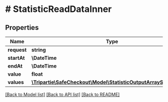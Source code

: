 # # StatisticReadDataInner

## Properties

Name | Type | Description | Notes
------------ | ------------- | ------------- | -------------
**request** | **string** |  |
**startAt** | **\DateTime** |  |
**endAt** | **\DateTime** |  |
**value** | **float** |  |
**values** | [**\Tripartie\SafeCheckout\Model\StatisticOutputArraySingleValue[]**](StatisticOutputArraySingleValue.md) |  |

[[Back to Model list]](../../README.md#models) [[Back to API list]](../../README.md#endpoints) [[Back to README]](../../README.md)
